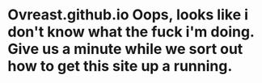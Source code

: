 # Ovreast.github.io Oops, looks like i don't know what the fuck i'm doing. Give us a minute while we sort out how to get this site up a running.
